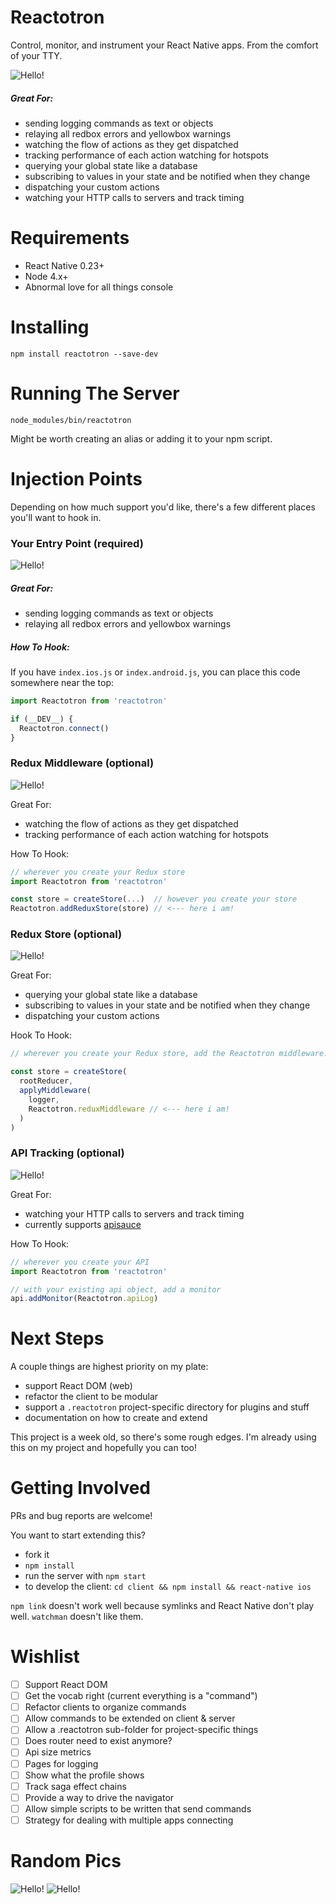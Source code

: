 # Reactotron

Control, monitor, and instrument your React Native apps.  From the comfort of your TTY.

<img src='./images/Reactotron.gif' alt="Hello!" />

##### Great For:

* sending logging commands as text or objects
* relaying all redbox errors and yellowbox warnings
* watching the flow of actions as they get dispatched
* tracking performance of each action watching for hotspots
* querying your global state like a database
* subscribing to values in your state and be notified when they change
* dispatching your custom actions
* watching your HTTP calls to servers and track timing

# Requirements

* React Native 0.23+
* Node 4.x+
* Abnormal love for all things console


# Installing

`npm install reactotron --save-dev`


# Running The Server

`node_modules/bin/reactotron`

Might be worth creating an alias or adding it to your npm script.


# Injection Points

Depending on how much support you'd like, there's a few different places you'll want to hook in.

### Your Entry Point (required)

<img src='./images/Yellowbox.jpg' alt="Hello!" />

##### Great For:

* sending logging commands as text or objects
* relaying all redbox errors and yellowbox warnings

##### How To Hook:

If you have `index.ios.js` or `index.android.js`, you can place this code somewhere near the top:

```js
import Reactotron from 'reactotron'

if (__DEV__) {
  Reactotron.connect()
}
```

### Redux Middleware (optional)

<img src='./images/ReduxActions.jpg' alt="Hello!" />

Great For:

* watching the flow of actions as they get dispatched
* tracking performance of each action watching for hotspots

How To Hook:

```js
// wherever you create your Redux store
import Reactotron from 'reactotron'

const store = createStore(...)  // however you create your store
Reactotron.addReduxStore(store) // <--- here i am!
```

### Redux Store (optional)

<img src='./images/ReduxSubscriptions.jpg' alt="Hello!" />

Great For:

* querying your global state like a database
* subscribing to values in your state and be notified when they change
* dispatching your custom actions

Hook To Hook:

```js
// wherever you create your Redux store, add the Reactotron middleware:

const store = createStore(
  rootReducer,
  applyMiddleware(
    logger,
    Reactotron.reduxMiddleware // <--- here i am!
  )
)

```

### API Tracking (optional)

<img src='./images/Api.jpg' alt="Hello!" />

Great For:

* watching your HTTP calls to servers and track timing
* currently supports [apisauce](https://github.com/skellock/apisauce)

How To Hook:

```js
// wherever you create your API
import Reactotron from 'reactotron'

// with your existing api object, add a monitor
api.addMonitor(Reactotron.apiLog)
```


# Next Steps

A couple things are highest priority on my plate:

* support React DOM (web)
* refactor the client to be modular
* support a `.reactotron` project-specific directory for plugins and stuff
* documentation on how to create and extend

This project is a week old, so there's some rough edges.  I'm already using this on my project and hopefully you can too!


# Getting Involved

PRs and bug reports are welcome!

You want to start extending this?

* fork it
* `npm install`
* run the server with `npm start`
* to develop the client: `cd client && npm install && react-native ios`

`npm link` doesn't work well because symlinks and React Native don't play well.  `watchman` doesn't like them.


# Wishlist

* [ ] Support React DOM
* [ ] Get the vocab right (current everything is a "command")
* [ ] Refactor clients to organize commands
* [ ] Allow commands to be extended on client & server
* [ ] Allow a .reactotron sub-folder for project-specific things
* [ ] Does router need to exist anymore?
* [ ] Api size metrics
* [ ] Pages for logging
* [ ] Show what the profile shows
* [ ] Track saga effect chains
* [ ] Provide a way to drive the navigator
* [ ] Allow simple scripts to be written that send commands
* [ ] Strategy for dealing with multiple apps connecting

# Random Pics


<img src='./images/MainInterface.jpg' alt="Hello!" />

<img src='./images/Dispatch.jpg' alt="Hello!" />
